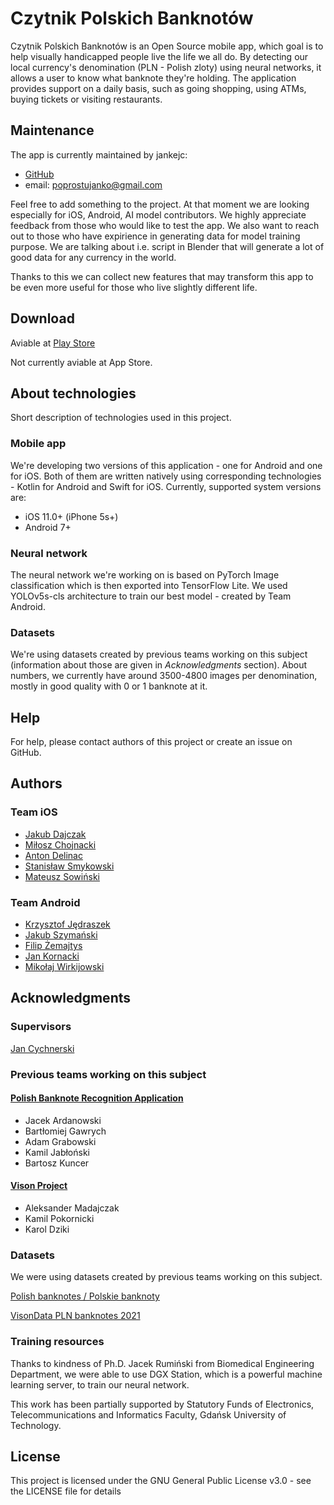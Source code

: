 # Czytnik Polskich Banknotów

Czytnik Polskich Banknotów is an Open Source mobile app, which goal is to help visually handicapped people live the life we all do. By detecting our local currency's denomination (PLN - Polish zloty) using neural networks, it allows a user to know what banknote they're holding. The application provides support on a daily basis, such as going shopping, using ATMs, buying tickets or visiting restaurants.

## Maintenance
The app is currently maintained by jankejc:
* [GitHub](https://github.com/jankejc)
* email: poprostujanko@gmail.com

Feel free to add something to the project. At that moment we are looking especially for iOS, Android, AI model contributors. We highly appreciate feedback from those who would like to test the app. We also want to reach out to those who have expirience in generating data for model training purpose. We are talking about i.e. script in Blender that will generate a lot of good data for any currency in the world.  

Thanks to this we can collect new features that may transform this app to be even more useful for those who live slightly different life. 

## Download

Aviable at [Play Store](https://play.google.com/store/apps/details?id=pg.eti.project.polishbanknotes)

Not currently aviable at App Store.

## About technologies

Short description of technologies used in this project.

### Mobile app

We're developing two versions of this application - one for Android and one for iOS. Both of them are written natively using corresponding technologies - Kotlin for Android and Swift for iOS. Currently, supported system versions are:

* iOS 11.0+ (iPhone 5s+)
* Android 7+

### Neural network

The neural network we're working on is based on PyTorch Image classification which is then exported into TensorFlow Lite. We used YOLOv5s-cls architecture to train our best model - created by Team Android.

### Datasets

We're using datasets created by previous teams working on this subject (information about those are given in *Acknowledgments* section). About numbers, we currently have around 3500-4800 images per denomination, mostly in good quality with 0 or 1 banknote at it.

## Help

For help, please contact authors of this project or create an issue on GitHub.

## Authors

### Team iOS

* [Jakub Dajczak](https://github.com/qaziok)
* [Miłosz Chojnacki](https://github.com/Buzeqq)
* [Anton Delinac](https://github.com/anton-0)
* [Stanisław Smykowski](https://github.com/StanislawSm)
* [Mateusz Sowiński](https://github.com/wichurax)

### Team Android

* [Krzysztof Jędraszek](https://github.com/kjedrasz2137)
* [Jakub Szymański](https://github.com/Corax0x01)
* [Filip Żemajtys](https://github.com/fzemi)
* [Jan Kornacki](https://github.com/jankejc)
* [Mikołaj Wirkijowski](https://github.com/mikolajwirkijowski97)

## Acknowledgments

### Supervisors

[Jan Cychnerski](https://github.com/jachoo)

### Previous teams working on this subject

#### [Polish Banknote Recognition Application](https://github.com/bartekkkkk/PG2020)

- Jacek Ardanowski
- Bartłomiej Gawrych
- Adam Grabowski
- Kamil Jabłoński
- Bartosz Kuncer

#### [Vison Project](https://github.com/theATM/Vison-Project-Repository)

- Aleksander Madajczak
- Kamil Pokornicki
- Karol Dziki

### Datasets

We were using datasets created by previous teams working on this subject.

[Polish banknotes / Polskie banknoty](https://www.kaggle.com/datasets/bartomiejgawrych/polish-banknotes-polskie-banknoty)

[VisonData PLN banknotes 2021](https://www.kaggle.com/datasets/99636797e98397fa6161113867b50bed663be07900885852cda713b1cc76e52d)

### Training resources

Thanks to kindness of Ph.D. Jacek Rumiński from Biomedical Engineering Department, we were able to use DGX Station, which is a powerful machine learning server, to train our neural network.

This work has been partially supported by Statutory Funds of Electronics, Telecommunications and Informatics Faculty, Gdańsk University of Technology.

## License

This project is licensed under the GNU General Public License v3.0 - see the LICENSE file for details
